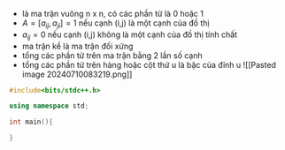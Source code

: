 - là ma trận vuông n x n, có các phần tử là 0 hoặc 1
- $A = [a_{ij},a_{ji}] = 1$ nếu cạnh (i,j) là một cạnh của đồ thị
- $a_{ij} = 0$  nếu cạnh (i,j) không là một cạnh của đồ thị
tính chất
- ma trận kề là ma trận đối xứng
- tổng các phần tử trên ma trận bằng 2 lần số cạnh
- tổng các phần tử trên hàng hoặc cột thứ u là bậc của đỉnh u
 ![[Pasted image 20240710083219.png]]

```cpp
#include<bits/stdc++.h>

using namespace std;

int main(){

}
```